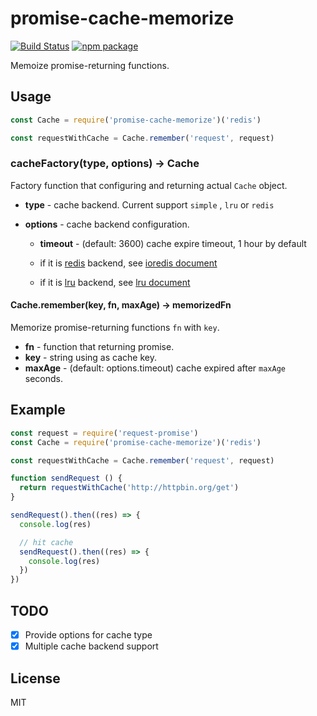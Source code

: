 # promise-cache-memorize #

[![Build Status](https://travis-ci.org/sdvcrx/promise-cache.svg?branch=master)](https://travis-ci.org/sdvcrx/promise-cache)
[![npm package](https://img.shields.io/npm/v/promise-cache-memorize.svg)](https://www.npmjs.com/package/promise-cache-memorize)

Memoize promise-returning functions.

## Usage ##

```javascript
const Cache = require('promise-cache-memorize')('redis')

const requestWithCache = Cache.remember('request', request)
```

### cacheFactory(type, options) -> Cache ###

Factory function that configuring and returning actual `Cache` object.

* **type** - cache backend. Current support `simple` , `lru` or `redis`

* **options** - cache backend configuration.

  * **timeout** - (default: 3600) cache expire timeout, 1 hour by default


  * if it is [redis](https://github.com/luin/ioredis) backend, see [ioredis document](https://github.com/luin/ioredis/blob/master/API.md#new-redisport-host-options)
  * if it is [lru](https://github.com/isaacs/node-lru-cache) backend, see [lru document](https://github.com/isaacs/node-lru-cache#options)

#### Cache.remember(key, fn, maxAge) -> memorizedFn ####

Memorize promise-returning functions `fn` with `key`.

* **fn** - function that returning promise.
* **key** - string using as cache key.
* **maxAge** - (default: options.timeout) cache expired after `maxAge` seconds.

## Example ##

```javascript
const request = require('request-promise')
const Cache = require('promise-cache-memorize')('redis')

const requestWithCache = Cache.remember('request', request)

function sendRequest () {
  return requestWithCache('http://httpbin.org/get')
}

sendRequest().then((res) => {
  console.log(res)

  // hit cache
  sendRequest().then((res) => {
    console.log(res)
  })
})
```

## TODO ##

- [x] Provide options for cache type
- [x] Multiple cache backend support

## License ##

MIT
